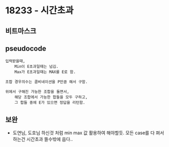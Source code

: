 # 18233 - 시간초과

## 비트마스크

## pseudocode

```
입력받을때,
	Min이 E초과일때는 넘김.
	Max가 E초과일때는 MAX를 E로 함.

조합 경우의수는 콤비네이션을 P만큼 해서 구함.

위에서 구해진 가능한 조합을 돌면서,
	해당 조합에서 가능한 합들을 모두 구하고,
	그 합들 중에 E가 있으면 정답을 리턴함.
```

## 보완

-   도연님, 도호님 하신것 처럼 min max 값 활용하여 해야할듯. 모든 case를 다 펴서 하는건 시간초과 뜰수밖에 읍다..
